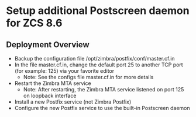 # Setup additional Postscreen daemon for ZCS 8.6

## Deployment Overview
* Backup the configuration file /opt/zimbra/postfix/conf/master.cf.in
* In the file master.cf.in, change the default port 25 to another TCP port (for example: 125)
via your favorite editor
  * Note: See the configs file master.cf.in for more details
* Restart the Zimbra MTA service
  * Note: After restarting, the Zimbra MTA service listened on port 125 on loopback interface
* Install a new Postfix service (not Zimbra Postfix)
* Configure the new Postfix service to use the built-in Postscreen daemon
